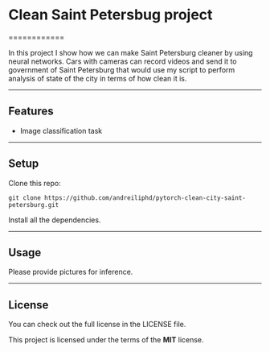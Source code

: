 # Clean Saint Petersbug project
============

In this project I show how we can make Saint Petersburg cleaner by using neural networks. Cars with cameras can record videos and send it to government of Saint Petersburg that would use my script to perform analysis of state of the city in terms of how clean it is.

---

## Features
- Image classification task

---

## Setup
Clone this repo:
```
git clone https://github.com/andreiliphd/pytorch-clean-city-saint-petersburg.git
```
Install all the dependencies.

---


## Usage

Please provide pictures for inference.

---

## License
You can check out the full license in the LICENSE file.

This project is licensed under the terms of the **MIT** license.
